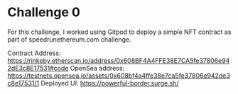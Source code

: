 # Challenge 0
For this challenge, I worked using Gitpod to deploy a simple NFT contract as part of speedrunethereum.com challenge.

Contract Address: https://rinkeby.etherscan.io/address/0x608BF4A4FFE38E7CA5fe37806e942dE3c8E17531#code
OpenSea address: https://testnets.opensea.io/assets/0x608bf4a4ffe38e7ca5fe37806e942de3c8e17531/1
Deployed UI: https://powerful-border.surge.sh/

